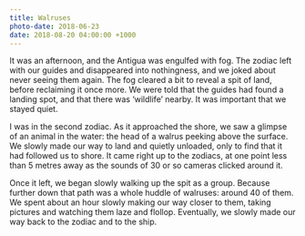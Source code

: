 ```yaml
---
title: Walruses
photo-date: 2018-06-23
date: 2018-08-20 04:00:00 +1000
---
```

It was an afternoon, and the Antigua was engulfed with fog. The zodiac left with our guides and disappeared into nothingness, and we joked about never seeing them again. The fog cleared a bit to reveal a spit of land, before reclaiming it once more. We were told that the guides had found a landing spot, and that there was ‘wildlife’ nearby. It was important that we stayed quiet.

I was in the second zodiac. As it approached the shore, we saw a glimpse of an animal in the water: the head of a walrus peeking above the surface. We slowly made our way to land and quietly unloaded, only to find that it had followed us to shore. It came right up to the zodiacs, at one point less than 5 metres away as the sounds of 30 or so cameras clicked around it.

Once it left, we began slowly walking up the spit as a group. Because further down that path was a whole huddle of walruses: around 40 of them. We spent about an hour slowly making our way closer to them, taking pictures and watching them laze and flollop. Eventually, we slowly made our way back to the zodiac and to the ship.
